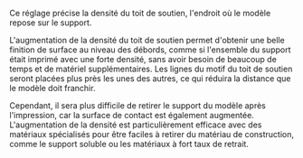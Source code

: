 Ce réglage précise la densité du toit de soutien, l'endroit où le modèle repose sur le support.

L'augmentation de la densité du toit de soutien permet d'obtenir une belle finition de surface au niveau des débords, comme si l'ensemble du support était imprimé avec une forte densité, sans avoir besoin de beaucoup de temps et de matériel supplémentaires. Les lignes du motif du toit de soutien seront placées plus près les unes des autres, ce qui réduira la distance que le modèle doit franchir.

Cependant, il sera plus difficile de retirer le support du modèle après l'impression, car la surface de contact est également augmentée. L'augmentation de la densité est particulièrement efficace avec des matériaux spécialisés pour être faciles à retirer du matériau de construction, comme le support soluble ou les matériaux à fort taux de retrait.
